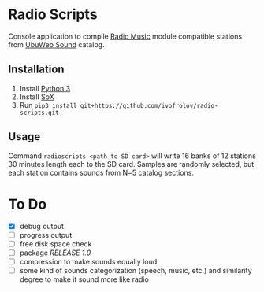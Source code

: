 # Radio Scripts

Console application to compile [Radio Music](https://musicthing.co.uk/pages/radio.html) module compatible stations from [UbuWeb Sound](https://www.ubu.com/sound/index.html) catalog.

## Installation

1. Install [Python 3](https://www.python.org/downloads/)
2. Install [SoX](http://sox.sourceforge.net/)
3. Run `pip3 install git+https://github.com/ivofrolov/radio-scripts.git`

## Usage

Command `radioscripts <path to SD card>` will write 16 banks of 12 stations 30 minutes length each to the SD card. Samples are randomly selected, but each station contains sounds from N=5 catalog sections.

# To Do

- [x] debug output
- [ ] progress output
- [ ] free disk space check
- [ ] package *RELEASE 1.0*
- [ ] compression to make sounds equally loud
- [ ] some kind of sounds categorization (speech, music, etc.) and similarity degree to make it sound more like radio
